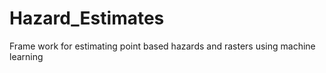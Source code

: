 # Hazard_Estimates
 Frame work for estimating point based hazards and rasters using machine learning

